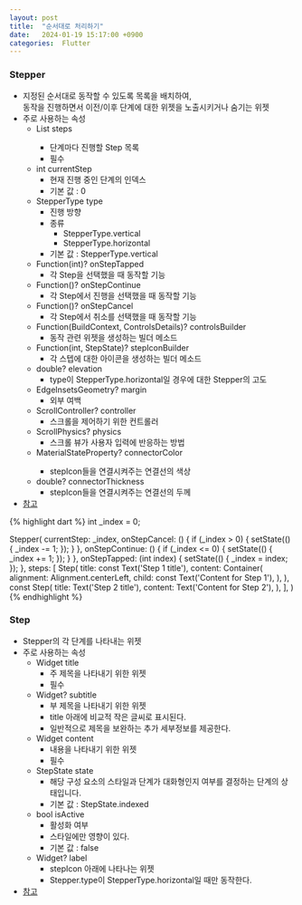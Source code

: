 ```yaml
---
layout: post
title:  "순서대로 처리하기"
date:   2024-01-19 15:17:00 +0900
categories:  Flutter
---
```


### Stepper

- 지정된 순서대로 동작할 수 있도록 목록을 배치하여,  
동작을 진행하면서 이전/이후 단계에 대한 위젯을 노출시키거나 숨기는 위젯
- 주로 사용하는 속성
    - List<Step> steps
        - 단계마다 진행할 Step 목록
        - 필수
    - int currentStep
        - 현재 진행 중인 단계의 인덱스
        - 기본 값 : 0
    - StepperType type
        - 진행 방향
        - 종류
            - StepperType.vertical
            - StepperType.horizontal
        - 기본 값 : StepperType.vertical
    - Function(int)? onStepTapped
        - 각 Step을 선택했을 때 동작할 기능
    - Function()? onStepContinue
        - 각 Step에서 진행을 선택했을 때 동작할 기능
    - Function()? onStepCancel
        - 각 Step에서 취소를 선택했을 때 동작할 기능
    - Function(BuildContext, ControlsDetails)? controlsBuilder
        - 동작 관련 위젯을 생성하는 빌더 메소드
    - Function(int, StepState)? stepIconBuilder
        - 각 스텝에 대한 아이콘을 생성하는 빌더 메소드
    - double? elevation
        - type이 StepperType.horizontal일 경우에 대한 Stepper의 고도
    - EdgeInsetsGeometry? margin
        - 외부 여백
    - ScrollController? controller
        - 스크롤을 제어하기 위한 컨트롤러
    - ScrollPhysics? physics
        - 스크롤 뷰가 사용자 입력에 반응하는 방법
    - MaterialStateProperty<Color>? connectorColor
        - stepIcon들을 연결시켜주는 연결선의 색상
    - double? connectorThickness
        - stepIcon들을 연결시켜주는 연결선의 두께
- [참고](https://api.flutter.dev/flutter/material/Stepper-class.html)

{% highlight dart %}
int _index = 0;

Stepper(
    currentStep: _index,
    onStepCancel: () {
        if (_index > 0) {
            setState(() {
                _index -= 1;
            });
        }
    },
    onStepContinue: () {
        if (_index <= 0) {
            setState(() {
                _index += 1;
            });
        }
    },
    onStepTapped: (int index) {
        setState(() {
            _index = index;
        });
    },
    steps: <Step>[
        Step(
            title: const Text('Step 1 title'),
            content: Container(
                alignment: Alignment.centerLeft,
                child: const Text('Content for Step 1'),
            ),
        ),
        const Step(
            title: Text('Step 2 title'),
            content: Text('Content for Step 2'),
        ),
    ],
)
{% endhighlight %}

### Step

- Stepper의 각 단계를 나타내는 위젯
- 주로 사용하는 속성
    - Widget title
        - 주 제목을 나타내기 위한 위젯
        - 필수
    - Widget? subtitle
        - 부 제목을 나타내기 위한 위젯
        - title 아래에 비교적 작은 글씨로 표시된다.
        - 일반적으로 제목을 보완하는 추가 세부정보를 제공한다.
    - Widget content
        - 내용을 나타내기 위한 위젯
        - 필수
    - StepState state
        - 해당 구성 요소의 스타일과 단계가 대화형인지 여부를 결정하는 단계의 상태입니다.
        - 기본 값 : StepState.indexed
    - bool isActive
        - 활성화 여부
        - 스타일에만 영향이 있다.
        - 기본 값 : false
    - Widget? label
        - stepIcon 아래에 나타나는 위젯
        - Stepper.type이 StepperType.horizontal일 때만 동작한다.
- [참고](https://api.flutter.dev/flutter/material/Step-class.html)